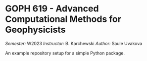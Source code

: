 # GOPH 619 - Advanced Computational Methods for Geophysicists 

*Semester:* W2023
*Instructor:* B. Karchewski
*Author:* Saule Uvakova

An example repository setup for a simple Python package.
